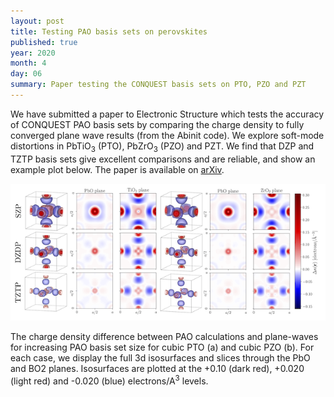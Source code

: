```yaml
---
layout: post
title: Testing PAO basis sets on perovskites
published: true
year: 2020
month: 4
day: 06
summary: Paper testing the CONQUEST basis sets on PTO, PZO and PZT
---
```

We have submitted a paper to Electronic Structure which tests the
accuracy of CONQUEST PAO basis sets by comparing the charge density to
fully converged plane wave results (from the Abinit code).  We explore
soft-mode distortions in PbTiO<sub>3</sub> (PTO), PbZrO<sub>3</sub>
(PZO) and PZT.  We find
that DZP and TZTP basis sets give excellent comparisons and are
reliable, and show an example plot below.  The paper is available on
[arXiv](https://arxiv.org/abs/2003.05327). 

![Charge density difference between CONQUEST and Abinit for PTO and PZO](/images/PAO_PZT_Fig2.png)

The charge density difference between PAO calculations and plane-waves
 for increasing PAO basis set size for cubic PTO (a) and cubic PZO
 (b). For each case, we display the full 3d isosurfaces and slices
 through the PbO and BO2 planes. Isosurfaces are plotted at the +0.10
 (dark red), +0.020 (light red) and -0.020 (blue) electrons/A<sup>3</sup> levels.
